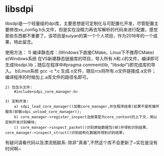 # libsdpi

libsdpi是一个轻量级的dpi库，主要思想是可定制化与可配置化开发，尽管配置主要修改xx_config.h头文件，但是实在没精力再去写解析的代码来进行配置，感觉那些东西都不重要了。该项目是suiyan的第一个个人项目，作为2018年的一个成果，特此留念。

使用方法：
	1) 编译静态库：(Windows下直接CMake，Linux下不推荐CMake)
		a)Windows系统
		在VS新建静态链接库的项目，导入所有.h和.c的文件，编译即可生成libsdpi.lib；随后在程序中#pragma comment(lib, "libsdpi")即完成库的导入。
		b)Linux系统
		gcc -c *.c 生成.o文件，随后rcs将所有.o文件链接成.a文件；编译程序的时候加上.a库文件的路径名即可。

	2) 包含头文件: 
		#include<sdpi_core_manager.h>

	3) 定制开发:
		a) sdpi_load_core_manager()加载core_manager,并在程序结束(如果不是死循环服务)卸载sdpi_unload_core_manager();
		b) core_manager->register_inspect注册类型为core_context的上下文，用以定制开发识别模块;
		c) core_manager->inspect_packet()识别原始数据包(帧)并得到识别结果，core_manager->inspect_struct()识别结构化数据并得到识别结果;

有疑问请看代码以及漂流瓶联系:
	除非"真香",不然这个库不会更新了~实在是没有时间啊~

